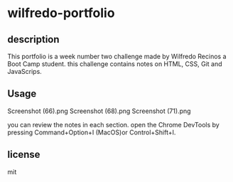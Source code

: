 # wilfredo-portfolio


## description
 This  portfolio is a week number two challenge made by Wilfredo Recinos a Boot Camp student. this challenge contains notes 
 on HTML, CSS, Git and JavaScrips.

## Usage

 Screenshot (66).png
 Screenshot (68).png
 Screenshot (71).png

you can review the notes in each section. open the  Chrome DevTools by pressing 
Command+Option+I (MacOS)or Control+Shift+I.
## license
mit


